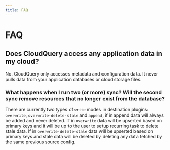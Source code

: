 ```yaml
---
title: FAQ
---
```


# FAQ

## Does CloudQuery access any application data in my cloud?

No. CloudQuery only accesses metadata and configuration data. It never pulls data from your application databases or cloud storage files.

### What happens when I run two (or more) sync? Will the second sync remove resources that no longer exist from the database?

There are currently two types of `write` modes in destination plugins: `overwrite`, `overwrite-delete-stale` and `append`, if in append data will always be added and never deleted. If in `overwrite` data will be upserted based on primary keys and it will be up to the user to setup recurring task to delete stale data. If in `overwrite-delete-stale` data will be upserted based on primary keys and stale data will be deleted by deleting any data fetched by the same previous source config.
